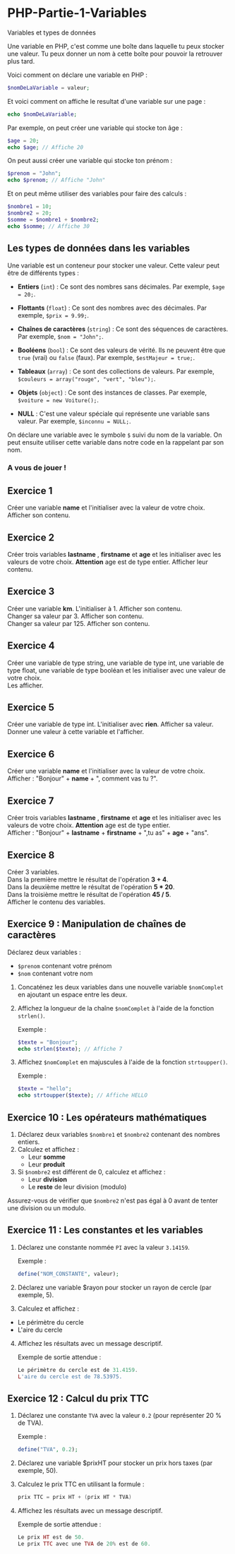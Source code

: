 # PHP-Partie-1-Variables
Variables et types de données

Une variable en PHP, c'est comme une boîte dans laquelle tu peux stocker une valeur. Tu peux donner un nom à cette boîte pour pouvoir la retrouver plus tard.

Voici comment on déclare une variable en PHP :

```php
$nomDeLaVariable = valeur;
```

Et voici comment on affiche le resultat d'une variable sur une page :

```php
echo $nomDeLaVariable;
```

Par exemple, on peut créer une variable qui stocke ton âge :

```php
$age = 20;
echo $age; // Affiche 20
```

On peut aussi créer une variable qui stocke ton prénom :

```php
$prenom = "John";
echo $prenom; // Affiche "John"
```

Et on peut même utiliser des variables pour faire des calculs :

```php
$nombre1 = 10;
$nombre2 = 20;
$somme = $nombre1 + $nombre2;
echo $somme; // Affiche 30
```

## Les types de données dans les variables

Une variable est un conteneur pour stocker une valeur. Cette valeur peut être de différents types :

- **Entiers** (`int`) : Ce sont des nombres sans décimales. Par exemple, `$age = 20;`.

- **Flottants** (`float`) : Ce sont des nombres avec des décimales. Par exemple, `$prix = 9.99;`.

- **Chaînes de caractères** (`string`) : Ce sont des séquences de caractères. Par exemple, `$nom = "John";`.

- **Booléens** (`bool`) : Ce sont des valeurs de vérité. Ils ne peuvent être que `true` (vrai) ou `false` (faux). Par exemple, `$estMajeur = true;`.

- **Tableaux** (`array`) : Ce sont des collections de valeurs. Par exemple, `$couleurs = array("rouge", "vert", "bleu");`.

- **Objets** (`object`) : Ce sont des instances de classes. Par exemple, `$voiture = new Voiture();`.

- **NULL** : C'est une valeur spéciale qui représente une variable sans valeur. Par exemple, `$inconnu = NULL;`.

On déclare une variable avec le symbole `$` suivi du nom de la variable. On peut ensuite utiliser cette variable dans notre code en la rappelant par son nom.


### A vous de jouer ! 

## Exercice 1
Créer une variable **name** et l'initialiser avec la valeur de votre choix.  Afficher son contenu.

## Exercice 2
Créer trois variables **lastname** , **firstname** et **age** et les initialiser avec les valeurs de votre choix.  **Attention** age est de type entier.  Afficher leur contenu.

## Exercice 3
Créer une variable **km**. L'initialiser à 1. Afficher son contenu.  
Changer sa valeur par 3. Afficher son contenu.  
Changer sa valeur par 125. Afficher son contenu.

## Exercice 4
Créer une variable de type string, une variable de type int, une variable de type float, une variable de type booléan et les initialiser avec une valeur de votre choix.  
Les afficher.

## Exercice 5
Créer une variable de type int. L'initialiser avec **rien**. Afficher sa valeur.  
Donner une valeur à cette variable et l'afficher.

## Exercice 6
Créer une variable **name** et l'initialiser avec la valeur de votre choix.  
Afficher : "Bonjour" + **name** + ", comment vas tu ?".

## Exercice 7
Créer trois variables **lastname** , **firstname** et **age** et les initialiser avec les valeurs de votre choix.  **Attention** age est de type entier.  
Afficher : "Bonjour" + **lastname** + **firstname** + ",tu as" + **age** + "ans".

## Exercice 8
Créer 3 variables.  
Dans la première mettre le résultat de l'opération **3 + 4**.  
Dans la deuxième mettre le résultat de l'opération **5 * 20**.  
Dans la troisième mettre le résultat de l'opération **45 / 5**.  
Afficher le contenu des variables.

## Exercice 9 : Manipulation de chaînes de caractères

Déclarez deux variables :  
- `$prenom` contenant votre prénom  
- `$nom` contenant votre nom  

1. Concaténez les deux variables dans une nouvelle variable `$nomComplet` en ajoutant un espace entre les deux.  
2. Affichez la longueur de la chaîne `$nomComplet` à l'aide de la fonction `strlen()`.  

   Exemple :  
   ```php
   $texte = "Bonjour";  
   echo strlen($texte); // Affiche 7
   ```
4. Affichez `$nomComplet` en majuscules à l'aide de la fonction `strtoupper()`.  

   Exemple :  
   ```php 
   $texte = "hello";  
   echo strtoupper($texte); // Affiche HELLO
   ```
   
## Exercice 10 : Les opérateurs mathématiques
   
1. Déclarez deux variables `$nombre1` et `$nombre2` contenant des nombres entiers.  
2. Calculez et affichez :  
   - Leur **somme**  
   - Leur **produit**  
3. Si `$nombre2` est différent de 0, calculez et affichez :  
   - Leur **division**  
   - Le **reste** de leur division (modulo)  

Assurez-vous de vérifier que `$nombre2` n'est pas égal à 0 avant de tenter une division ou un modulo.

## Exercice 11 : Les constantes et les variables

1. Déclarez une constante nommée `PI` avec la valeur `3.14159`.
  
   Exemple :  
   ```php
   define("NOM_CONSTANTE", valeur);
   ```
2. Déclarez une variable $rayon pour stocker un rayon de cercle (par exemple, 5).

3. Calculez et affichez :

 - Le périmètre du cercle
 - L'aire du cercle

4. Affichez les résultats avec un message descriptif.

   Exemple de sortie attendue :
   ```php
   Le périmètre du cercle est de 31.4159.
   L'aire du cercle est de 78.53975.
   ```

## Exercice 12 : Calcul du prix TTC 

1. Déclarez une constante `TVA` avec la valeur `0.2` (pour représenter 20 % de TVA).  

   Exemple :  
   ```php
   define("TVA", 0.2);
   ```
2. Déclarez une variable $prixHT pour stocker un prix hors taxes (par exemple, 50).

3. Calculez le prix TTC en utilisant la formule :

   ```java
   prix TTC = prix HT + (prix HT * TVA)
   ```

4. Affichez les résultats avec un message descriptif.

   Exemple de sortie attendue :
   ```php
   Le prix HT est de 50.
   Le prix TTC avec une TVA de 20% est de 60.
   ```
